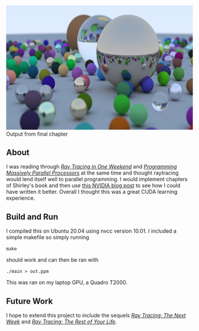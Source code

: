 ![](test.png) Output from final chapter
## About

I was reading through [_Ray Tracing in One Weekend_](https://raytracing.github.io/books/RayTracingInOneWeekend.html) and [_Programming Massively Parallel Processors_](https://books.google.com/books/about/Programming_Massively_Parallel_Processor.html?id=wcS_DAAAQBAJ) at the same time and thought raytracing would lend itself well to parallel programming. I would implement chapters of Shirley's book and then use [this NVIDIA blog post](https://developer.nvidia.com/blog/accelerated-ray-tracing-cuda/) to see how I could have written it better. Overall I thought this was a great CUDA learning experience. 

## Build and Run
I compiled this on Ubuntu 20.04 using nvcc version 10.01. I included a simple makefile so simply running
```console
make
```
should work and can then be ran with
```console
./main > out.ppm
```
This was ran on my laptop GPU, a Quadro T2000.

## Future Work

I hope to extend this project to include the sequels [_Ray Tracing: The Next Week_](https://raytracing.github.io/books/RayTracingTheNextWeek.html) and [_Ray Tracing: The Rest of Your Life_](https://raytracing.github.io/books/RayTracingTheRestOfYourLife.html).
